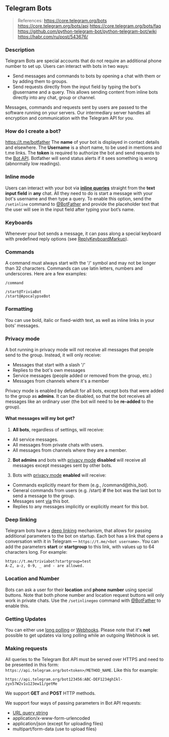 ## Telegram Bots

> References:
> https://core.telegram.org/bots
> https://core.telegram.org/bots/api
> https://core.telegram.org/bots/faq
> https://github.com/python-telegram-bot/python-telegram-bot/wiki
> https://habr.com/ru/post/543676/

### Description
Telegram Bots are special accounts that do not require an additional phone number to set up. Users can interact with bots in two ways:
- Send messages and commands to bots by opening a chat with them or by adding them to groups.
- Send requests directly from the input field by typing the bot's @username and a query. This allows sending content from inline bots directly into any chat, group or channel.

Messages, commands and requests sent by users are passed to the software running on your servers. Our intermediary server handles all encryption and communication with the Telegram API for you. 

### How do I create a bot?
https://t.me/botfather
The **name** of your bot is displayed in contact details and elsewhere.
The **Username** is a short name, to be used in mentions and t.me links.
The **token** is required to authorize the bot and send requests to the [Bot API](https://core.telegram.org/bots/api).
Botfather will send status alerts  if it sees something is wrong (abnormally low readings).

### Inline mode
Users can interact with your bot via [**inline queries**](https://core.telegram.org/bots/api#inline-mode) straight from the **text input field** in **any** chat. All they need to do is start a message with your bot's username and then type a query. To enable this option, send the `/setinline` command to [@BotFather](https://telegram.me/botfather) and provide the placeholder text that the user will see in the input field after typing your bot’s name.

### Keyboards
Whenever your bot sends a message, it can pass along a special keyboard with predefined reply options (see [ReplyKeyboardMarkup](https://core.telegram.org/bots/api/#replykeyboardmarkup)). 

### Commands
A command must always start with the '/' symbol and may not be longer than 32 characters. Commands can use latin letters, numbers and  underscores. Here are a few examples:
```
/command

/start@TriviaBot
/start@ApocalypseBot
```

### Formatting
You can use bold, italic or fixed-width text, as well as inline links in your bots' messages. 

### Privacy mode
A bot running in privacy mode will not receive all messages that people send to the group. Instead, it will only receive:
- Messages that start with a slash '/'
- Replies to the bot's own messages
- Service messages (people added or removed from the group, etc.)
- Messages from channels where it's a member

Privacy mode is enabled by default for all bots, except bots that were added to the group as **admins**. It can be disabled, so that the bot receives all messages like an ordinary user (the bot will need to be **re-added** to the group).

#### What messages will my bot get?

1. **All bots**, regardless of settings, will receive:

- All service messages.
- All messages from private chats with users.
- All messages from channels where they are a member.

2. **Bot admins** and bots with [privacy mode](https://core.telegram.org/bots#privacy-mode) **disabled** will receive all messages except messages sent by other bots.

3. Bots with [privacy mode](https://core.telegram.org/bots#privacy-mode) **enabled** will receive:

- Commands explicitly meant for them (e.g., /command@this_bot).
- General commands from users (e.g. /start) **if** the bot was the last bot to send a message to the group.
- Messages sent [via](https://core.telegram.org/bots/api#inline-mode) this bot.
- Replies to any messages implicitly or explicitly meant for this bot.

### Deep linking
Telegram bots have a [deep linking](https://en.wikipedia.org/wiki/Deep_linking) mechanism, that allows for passing additional parameters to the bot on startup. Each bot has a link that opens a conversation with it in Telegram — `https://t.me/<bot username>`. You can add the parameters **start** or **startgroup** to this link, with values up to 64 characters long. For example:
```
https://t.me/triviabot?startgroup=test
A-Z, a-z, 0-9, _ and - are allowed.
```

### Location and Number
Bots can ask a user for their **location** and **phone number** using special buttons. Note that both phone number and location request buttons will only work in private chats. Use the `/setinlinegeo` command with [@BotFather](https://telegram.me/botfather) to enable this.

### Getting Updates
You can either use [long polling](https://core.telegram.org/bots/api#getupdates) or [Webhooks](https://core.telegram.org/bots/api#setwebhook). Please note that it's **not** possible to get updates via long polling while an outgoing Webhook is set.

### Making requests
All queries to the Telegram Bot API must be served over HTTPS and need to be presented in this form: `https://api.telegram.org/bot<token>/METHOD_NAME`. Like this for example:
```
https://api.telegram.org/bot123456:ABC-DEF1234ghIkl-zyx57W2v1u123ew11/getMe
```

We support **GET** and **POST** HTTP methods. 

We support four ways of passing parameters in Bot API requests:

- [URL query string](https://en.wikipedia.org/wiki/Query_string)
- application/x-www-form-urlencoded
- application/json (except for uploading files)
- multipart/form-data (use to upload files)